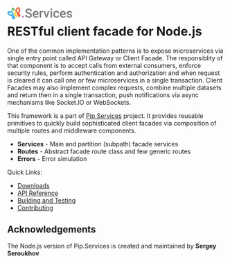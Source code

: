 # <img src="https://github.com/pip-services/pip-services/raw/master/design/Logo.png" alt="Pip.Services Logo" style="max-width:30%"> <br/> RESTful client facade for Node.js

One of the common implementation patterns is to expose microservices via single entry point called API Gateway or Client Facade.
The responsiblity of that component is to accept calls from external consumers, enforce security rules, perform authentication and authorization
and when request is cleared it can call one or few microservices in a single transaction. Client Facades may also implement complex requests,
combine multiple datasets and return then in a single transaction, push notifications via async mechanisms like Socket.IO or WebSockets.

This framework is a part of [Pip.Services](https://github.com/pip-services/pip-services) project.
It provides reusable primitives to quickly build sophisticated client facades via composition of multiple routes and middleware components.

- **Services** - Main and partition (subpath) facade services
- **Routes** - Abstract facade route class and few generic routes
- **Errors** - Error simulation

Quick Links:

* [Downloads](https://github.com/pip-services/pip-services-facade-node/blob/master/doc/Downloads.md)
* [API Reference](http://htmlpreview.github.io/?https://github.com/pip-services/pip-services-facade-node/blob/master/doc/api/index.html)
* [Building and Testing](https://github.com/pip-services/pip-services-facade-node/blob/master/doc/Development.md)
* [Contributing](https://github.com/pip-services/pip-services-facade-node/blob/master/doc/Development.md/#contrib)

## Acknowledgements

The Node.js version of Pip.Services is created and maintained by **Sergey Seroukhov**

